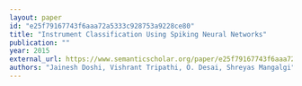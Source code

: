 ```yaml
---
layout: paper
id: "e25f79167743f6aaa72a5333c928753a9228ce80"
title: "Instrument Classification Using Spiking Neural Networks"
publication: ""
year: 2015
external_url: https://www.semanticscholar.org/paper/e25f79167743f6aaa72a5333c928753a9228ce80
authors: "Jainesh Doshi, Vishrant Tripathi, O. Desai, Shreyas Mangalgi"
---
```

